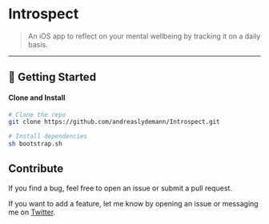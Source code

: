 # Introspect

> An iOS app to reflect on your mental wellbeing by tracking it on a daily basis.

---

## 🚀 Getting Started

#### Clone and Install

```bash
# Clone the repo
git clone https://github.com/andreaslydemann/Introspect.git

# Install dependencies
sh bootstrap.sh
```

## Contribute

If you find a bug, feel free to open an issue or submit a pull request.

If you want to add a feature, let me know by opening an issue or messaging me on [Twitter](https://twitter.com/andreaslydemann).
